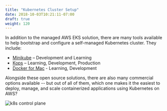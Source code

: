 ```yaml
---
title: "Kubernetes Cluster Setup"
date: 2018-10-03T10:21:11-07:00
draft: true
weight: 120
---
```



In addition to the managed AWS EKS solution, there are many tools available to help bootstrap and configure a self-managed Kubernetes cluster.  They include:

* [Minikube](https://kubernetes.io/docs/setup/minikube/) – Development and Learning
* [Kops](https://github.com/kubernetes/kops) – Learning, Development, Production
* [Docker for Mac](https://docs.docker.com/docker-for-mac/#kubernetes) - Learning, Development

Alongside these open source solutions, there are also many commercial options available -- but out of all of them, which one makes it the easiest to deploy, manage, and scale containerized applications using Kubernetes on AWS?

![k8s control plane](/images/introduction/Deck_QuestionMark.png)
